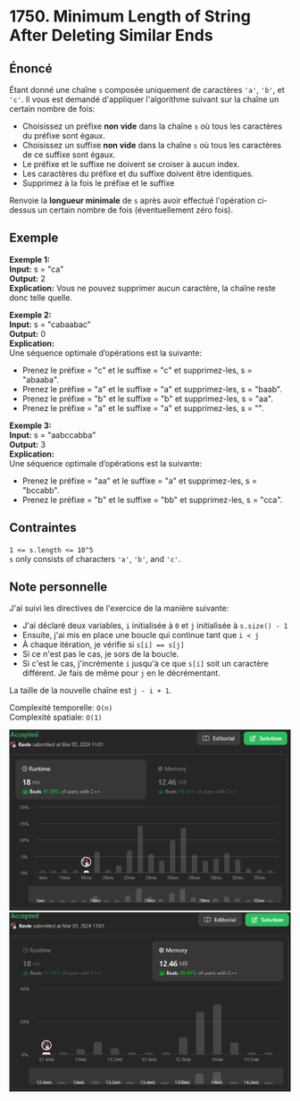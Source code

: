 # 1750. Minimum Length of String After Deleting Similar Ends

## Énoncé

Étant donné une chaîne `s` composée uniquement de caractères `'a'`, `'b'`, et `'c'`. Il vous est demandé d'appliquer l'algorithme suivant sur la chaîne un certain nombre de fois:

- Choisissez un préfixe **non vide** dans la chaîne `s` où tous les caractères du préfixe sont égaux.
- Choisissez un suffixe **non vide** dans la chaîne `s` où tous les caractères de ce suffixe sont égaux.
- Le préfixe et le suffixe ne doivent se croiser à aucun index.
- Les caractères du préfixe et du suffixe doivent être identiques.
- Supprimez à la fois le préfixe et le suffixe

Renvoie la **longueur minimale** de `s` après avoir effectué l'opération ci-dessus un certain nombre de fois (éventuellement zéro fois).

## Exemple

**Exemple 1:**  
**Input:** s = "ca"  
**Output:** 2  
**Explication:** Vous ne pouvez supprimer aucun caractère, la chaîne reste donc telle quelle.

**Exemple 2:**  
**Input:** s = "cabaabac"  
**Output:** 0  
**Explication:**  
Une séquence optimale d’opérations est la suivante:

- Prenez le préfixe = "c" et le suffixe = "c" et supprimez-les, s = "abaaba".
- Prenez le préfixe = "a" et le suffixe = "a" et supprimez-les, s = "baab".
- Prenez le préfixe = "b" et le suffixe = "b" et supprimez-les, s = "aa".
- Prenez le préfixe = "a" et le suffixe = "a" et supprimez-les, s = "".

**Exemple 3:**  
**Input:** s = "aabccabba"  
**Output:** 3  
**Explication:**  
Une séquence optimale d’opérations est la suivante:

- Prenez le préfixe = "aa" et le suffixe = "a" et supprimez-les, s = "bccabb".
- Prenez le préfixe = "b" et le suffixe = "bb" et supprimez-les, s = "cca".

## Contraintes

`1 <= s.length <= 10^5`  
`s` only consists of characters `'a'`, `'b'`, and `'c'`.

## Note personnelle

J'ai suivi les directives de l'exercice de la manière suivante:

- J'ai déclaré deux variables, `i` initialisée à `0` et `j` initialisée à `s.size() - 1`
- Ensuite, j'ai mis en place une boucle qui continue tant que `i < j`
- À chaque itération, je vérifie si `s[i] == s[j]`
- Si ce n'est pas le cas, je sors de la boucle.
- Si c'est le cas, j'incrémente `i` jusqu'à ce que `s[i]` soit un caractère différent. Je fais de même pour `j` en le décrémentant.

La taille de la nouvelle chaîne est `j - i + 1`.

Complexité temporelle: `O(n)`  
Complexité spatiale: `O(1)`

<img src="./imgs/runtime.png"/>
<img src="./imgs/memory.png"/>
